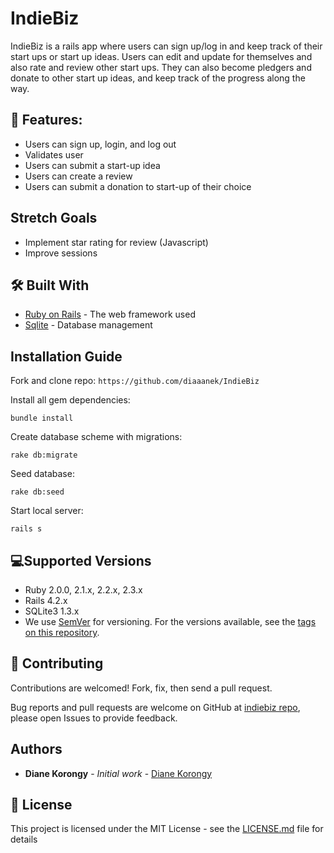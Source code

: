 # IndieBiz

IndieBiz is a rails app where users can sign up/log in and keep track of their start ups or start up ideas. Users can edit and update for themselves and also rate and review other start ups. They can also become pledgers and donate to other start up ideas, and keep track of the progress along the way.

## 📌 Features:
* Users can sign up, login, and log out
* Validates user
* Users can submit a start-up idea
* Users can create a review
* Users can submit a donation to start-up of their choice

## Stretch Goals
* Implement star rating for review (Javascript)
* Improve sessions

## 🛠 Built With

* [Ruby on Rails](https://rubyonrails.org/) - The web framework used
* [Sqlite](https://www.sqlite.org/) - Database management

## Installation Guide
Fork and clone repo:
` https://github.com/diaaanek/IndieBiz `

Install all gem dependencies:

` bundle install `

Create database scheme with migrations:

` rake db:migrate `

Seed database:

` rake db:seed `

Start local server:

` rails s `

## 💻Supported Versions
- Ruby 2.0.0, 2.1.x, 2.2.x, 2.3.x
- Rails 4.2.x
- SQLite3 1.3.x
- We use [SemVer](http://semver.org/) for versioning. For the versions available, see the [tags on this repository](https://github.com/your/project/tags).

## 🤩 Contributing

Contributions are welcomed!  Fork, fix, then send a pull request.

Bug reports and pull requests are welcome on GitHub at [indiebiz repo](https://github.com/diaaanek/IndieBiz), please open Issues to provide feedback.

## Authors

* **Diane Korongy** - *Initial work* - [Diane Korongy](https://github.com/diaaanek)

## 📗 License

This project is licensed under the MIT License - see the [LICENSE.md](LICENSE.md) file for details
